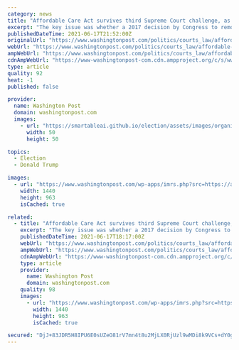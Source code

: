 ```yaml
---
category: news
title: "Affordable Care Act survives third Supreme Court challenge, as case from GOP-led states and endorsed by Trump administration is rejected"
excerpt: "The key issue was whether a 2017 decision by Congress to remove the penalty for not buying health insurance — known as the individual mandate — meant the law was unconstitutional."
publishedDateTime: 2021-06-17T21:52:00Z
originalUrl: "https://www.washingtonpost.com/politics/courts_law/affordable-care-act-survives-third-supreme-court-challenge-as-case-from-trump-administration-and-gop-led-states-is-rejected/2021/06/17/1d800dce-cf6f-11eb-8cd2-4e95230cfac2_story.html"
webUrl: "https://www.washingtonpost.com/politics/courts_law/affordable-care-act-survives-third-supreme-court-challenge-as-case-from-trump-administration-and-gop-led-states-is-rejected/2021/06/17/1d800dce-cf6f-11eb-8cd2-4e95230cfac2_story.html"
ampWebUrl: "https://www.washingtonpost.com/politics/courts_law/affordable-care-act-survives-third-supreme-court-challenge-as-case-from-trump-administration-and-gop-led-states-is-rejected/2021/06/17/1d800dce-cf6f-11eb-8cd2-4e95230cfac2_story.html?outputType=amp"
cdnAmpWebUrl: "https://www-washingtonpost-com.cdn.ampproject.org/c/s/www.washingtonpost.com/politics/courts_law/affordable-care-act-survives-third-supreme-court-challenge-as-case-from-trump-administration-and-gop-led-states-is-rejected/2021/06/17/1d800dce-cf6f-11eb-8cd2-4e95230cfac2_story.html?outputType=amp"
type: article
quality: 92
heat: -1
published: false

provider:
  name: Washington Post
  domain: washingtonpost.com
  images:
    - url: "https://smartableai.github.io/election/assets/images/organizations/washingtonpost.com-50x50.jpg"
      width: 50
      height: 50

topics:
  - Election
  - Donald Trump

images:
  - url: "https://www.washingtonpost.com/wp-apps/imrs.php?src=https://arc-anglerfish-washpost-prod-washpost.s3.amazonaws.com/public/VWN5RNEX5YI6PAXE6EDW63LBKI.jpg&w=1440"
    width: 1440
    height: 963
    isCached: true

related:
  - title: "Affordable Care Act survives third Supreme Court challenge, as case from Trump administration and GOP-led states is rejected"
    excerpt: "The key issue was whether a 2017 decision by Congress to remove the penalty for not buying health insurance — the so-called individual mandate — meant that the law was unconstitutional and should be wiped from the books."
    publishedDateTime: 2021-06-17T18:17:00Z
    webUrl: "https://www.washingtonpost.com/politics/courts_law/affordable-care-act-survives-third-supreme-court-challenge-as-case-from-trump-administration-and-gop-led-states-is-rejected/2021/06/17/1d800dce-cf6f-11eb-8cd2-4e95230cfac2_story.html"
    ampWebUrl: "https://www.washingtonpost.com/politics/courts_law/affordable-care-act-survives-third-supreme-court-challenge-as-case-from-trump-administration-and-gop-led-states-is-rejected/2021/06/17/1d800dce-cf6f-11eb-8cd2-4e95230cfac2_story.html?outputType=amp"
    cdnAmpWebUrl: "https://www-washingtonpost-com.cdn.ampproject.org/c/s/www.washingtonpost.com/politics/courts_law/affordable-care-act-survives-third-supreme-court-challenge-as-case-from-trump-administration-and-gop-led-states-is-rejected/2021/06/17/1d800dce-cf6f-11eb-8cd2-4e95230cfac2_story.html?outputType=amp"
    type: article
    provider:
      name: Washington Post
      domain: washingtonpost.com
    quality: 98
    images:
      - url: "https://www.washingtonpost.com/wp-apps/imrs.php?src=https://arc-anglerfish-washpost-prod-washpost.s3.amazonaws.com/public/VWN5RNEX5YI6PAXE6EDW63LBKI.jpg&w=1440"
        width: 1440
        height: 963
        isCached: true

secured: "DjJ+83JDR5H8IPU6E0sUZeO81rV7mn4t8u2MjLX0RjUzl9wMDi8k9VCs+dY0gS+KhA8tWnG7NVMvWaUYbK0dDYZTPr5GiJNqHzZpCtbxHLD9Hw5T+O9M27fur6wyKJ91xxqwB5dfDaEJb4yjW75mqJcbe9tncazCudDOczG6mWPGCLDf2f3wOVTgQzkbtpBnBC0MElbvaewWLHyPCfE2ZGt9aURvbLYCee/+HYn0WuzNMhMvOpDIhoPtev+oHLfSCqMxYZyGhiEF1HnPBU407PbgKCFrs/iOh0TSUZqlD0RmvcfnrsJVKrczVSjI532rjrtPzFZq6Dr0gFVC8HITZOiBYMax06LLY1wpD5Lwr44=;RebHgRHUCfWWnWK5Qt1Sig=="
---
```


